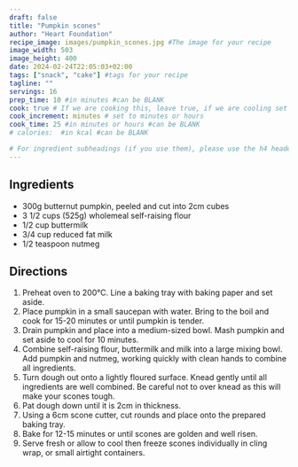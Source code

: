 ```yaml
---
draft: false
title: "Pumpkin scones"
author: "Heart Foundation"
recipe_image: images/pumpkin_scones.jpg #The image for your recipe
image_width: 503
image_height: 400
date: 2024-02-24T22:05:03+02:00
tags: ["snack", "cake"] #tags for your recipe
tagline: ""
servings: 16
prep_time: 10 #in minutes #can be BLANK
cook: true # If we are cooking this, leave true, if we are cooling set to false
cook_increment: minutes # set to minutes or hours
cook_time: 25 #in minutes or hours #can be BLANK
# calories:  #in kcal #can be BLANK

# For ingredient subheadings (if you use them), please use the h4 header.  For print view I have those elements targeted
---
```



## Ingredients

- 300g butternut pumpkin, peeled and cut into 2cm cubes
- 3 1/2 cups (525g) wholemeal self-raising flour
- 1/2 cup buttermilk
- 3/4 cup reduced fat milk
- 1/2 teaspoon nutmeg

## Directions

1. Preheat oven to 200°C. Line a baking tray with baking paper and set aside.
2. Place pumpkin in a small saucepan with water. Bring to the boil and cook for 15-20 minutes or until pumpkin is tender.
3. Drain pumpkin and place into a medium-sized bowl. Mash pumpkin and set aside to cool for 10 minutes.
4. Combine self-raising flour, buttermilk and milk into a large mixing bowl. Add pumpkin and nutmeg, working quickly with clean hands to combine all ingredients.
5. Turn dough out onto a lightly floured surface. Knead gently until all ingredients are well combined. Be careful not to over knead as this will make your scones tough.
6. Pat dough down until it is 2cm in thickness.
7. Using a 6cm scone cutter, cut rounds and place onto the prepared baking tray.
8. Bake for 12-15 minutes or until scones are golden and well risen.
9. Serve fresh or allow to cool then freeze scones individually in cling wrap, or small airtight containers.